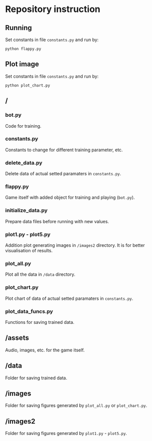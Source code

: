 # Repository instruction

## Running

Set constants in file `constants.py` and run by:

    python flappy.py

## Plot image

Set constants in file `constants.py` and run by:

    python plot_chart.py

## /

### bot.py
Code for training.
### constants.py
Constants to change for different training parameter, etc.
### delete_data.py
Delete data of actual setted paramaters in `constants.py`.
### flappy.py
Game itself with added object for training and playing (`bot.py`).
### initialize_data.py
Prepare data files before running with new values.
### plot1.py - plot5.py
Addition plot generating images in `/images2` directory. It is for better visualisation of results.
### plot_all.py
Plot all the data in `/data` directory.
### plot_chart.py
Plot chart of data of actual setted paramaters in `constants.py`.
### plot_data_funcs.py
Functions for saving trained data.

## /assets
Audio, images, etc. for the game itself.

## /data
Folder for saving trained data.

## /images
Folder for saving figures generated by `plot_all.py` or `plot_chart.py`.

## /images2
Folder for saving figures generated by `plot1.py` - `plot5.py`.